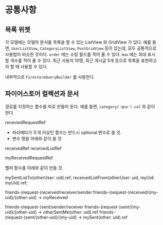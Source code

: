 # 공통사항


## 목록 위젯

각 모델에는 모델의 문서를 목록을 할 수 있는 ListView 와 GridView 가 있다.
예를 들면, `UserListView`, `CategoryListView`, `PostGridView` 등이 있는데, 모두 공통적으로 사용법이 비슷한 것이다.
`order` 에는 소팅 필드를 적어 줄 수 있다.
`max` 에는 최대 표시 할 개수를 적어 줄 수 있다. 최근 사용자 10명, 최근 게시글 5개 등으로 목록을 표현하고자 할 때 사용할 수 있다.


내부적으로  `FirestoreQueryBuilder` 를 사용한다.





## 파이어스토어 컬렉션과 문서


경로를 지정하는 함수를 따로 만들어 둔다. 예를 들면, `category('qna').col` 와 같이 한다.

receviedRequestRef

- 파라메타가 두개 이상인 함수는 반드시 optional 변수로 쓸 것.
- 변수 명을 아래와 같이 쓸 것


receivedRef
receivedListRef


myReceivedRequestRef

헬퍼 함수를 아래와 같이 만들 것.

mySentListTo(otherUser: uid).ref;
receivedListFrom(otherUser: uid, myUid: myUid).ref;



friends-(request-)received/receiver/sender
friends-(request-)received/{my-uid}/{other-uid} -> myReceived


friends-(request-)sent/sender/receiver
friends-(request-)sent/{my-uid}/{other-uid} -> otherSentMe(other: uid).ref
friends-(request-)sent/{other-uid}/{my-uid} -> mySent(other: uid).ref




